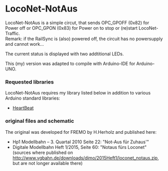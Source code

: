 # LocoNet-NotAus

LocoNet-NotAus is a simple circut, that sends OPC_GPOFF (0x82) for Power off or OPC_GPON (0x83) for Power on to stop or (re)start LocoNet-Traffic.<br>
Remark: if the RailSync is (also) powered off, the circuit has no powersupply and cannot work...

The current status is displayed with two addtitional LEDs.

This (my) version was adapted to compile with Arduino-IDE for Arduino-UNO.

### Requested libraries
LocoNet-NotAus requires my library listed below in addition to various Arduino standard libraries:<br> 
- [HeartBeat](https://www.github.com/Kruemelbahn/HeartBeat)

### original files and schematic
The original was developed for FREMO by H.Herholz and published here:<br>
- Hp1 Modellbahn – 3. Quartal 2010 Seite 22: "Not-Aus für Zuhaus'"<br>
- Digitale Modellbahn Heft 1/2015, Seite 60: "Notaus fürs Loconet"<br>
(sources where published on http://www.vgbahn.de/downloads/dimo/2015Heft1/loconet_notaus.zip, but are not longer available there)
